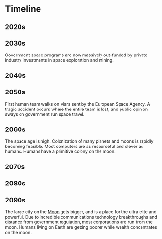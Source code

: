 # Timeline

## 2020s

## 2030s

Government space programs are now massively out-funded by private industry investments in space exploration and mining.

## 2040s

## 2050s

First human team walks on Mars sent by the European Space Agency. A tragic accident occurs where the entire team is lost, and public opinion sways on government run space travel.

## 2060s
The space age is nigh. Colonization of many planets and moons is rapidly becoming feasible. Most computers are as resourceful and clever as humans. Humans have a primitive colony on the moon.

## 2070s

## 2080s

## 2090s

The large city on the [Moon](permalink:/locations/moon.md) gets bigger, and is a place for the ultra elite and powerful. Due to incredible communications technology breakthroughs and distance from government regulation, most corporations are run from the moon. Humans living on Earth are getting poorer while wealth concentrates on the moon.
